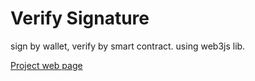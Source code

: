 # Verify Signature
sign by wallet, verify by smart contract. using web3js lib.

[Project web page](https://mosi-sol.github.io/VerifySignature/) 
